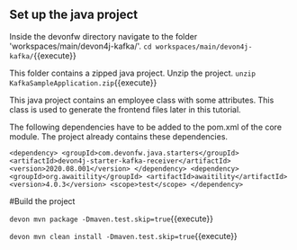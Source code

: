 ## Set up the java project

Inside the devonfw directory navigate to the folder 'workspaces/main/devon4j-kafka/'.
`cd workspaces/main/devon4j-kafka/`{{execute}}

This folder contains a zipped java project. Unzip the project.
`unzip KafkaSampleApplication.zip`{{execute}}

This java project contains an employee class with some attributes. This class is used to generate the frontend files later in this tutorial.

The following dependencies have to be added to the pom.xml of the core module. The project already contains these dependencies.

`
<dependency>
	<groupId>com.devonfw.java.starters</groupId>
	<artifactId>devon4j-starter-kafka-receiver</artifactId>
	<version>2020.08.001</version>
</dependency>
<dependency>
    <groupId>org.awaitility</groupId>
	<artifactId>awaitility</artifactId>
	<version>4.0.3</version>
	<scope>test</scope>
</dependency>
`

#Build the project

`devon mvn package -Dmaven.test.skip=true`{{execute}}

`devon mvn clean install -Dmaven.test.skip=true`{{execute}}